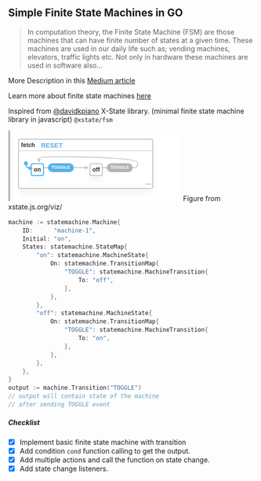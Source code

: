 ## Simple Finite State Machines in GO

> In computation theory, the Finite State Machine (FSM) are those machines that can have finite number of states at a given time. These machines are used in our daily life such as; vending machines, elevators, traffic lights etc. Not only in hardware these machines are used in software also...

More Description in this [Medium article](https://medium.com/wesionary-team/finite-state-machines-with-go-lang-ccd20e329a7b)

Learn more about finite state machines [here](https://xstate.js.org/docs/about/concepts.html#finite-state-machines)

Inspired from [@davidkpiano](https://github.com/davidkpiano) X-State library. (minimal finite state machine library in javascript) `@xstate/fsm`

![basic-toggle](basic_toggle.png)
Figure from xstate.js.org/viz/


```go
machine := statemachine.Machine{
    ID:      "machine-1",
    Initial: "on",
    States: statemachine.StateMap{
        "on": statemachine.MachineState{
            On: statemachine.TransitionMap{
                "TOGGLE": statemachine.MachineTransition{
                    To: "off",
                },
            },
        },
        "off": statemachine.MachineState{
            On: statemachine.TransitionMap{
                "TOGGLE": statemachine.MachineTransition{
                    To: "on",
                },
            },
        },
    },
}
output := machine.Transition("TOGGLE")
// output will contain state of the machine
// after sending TOGGLE event
```

##### Checklist

- [x] Implement basic finite state machine with transition
- [x] Add condition `cond` function calling to get the output.
- [x] Add multiple actions and call the function on state change.
- [x] Add state change listeners.  
